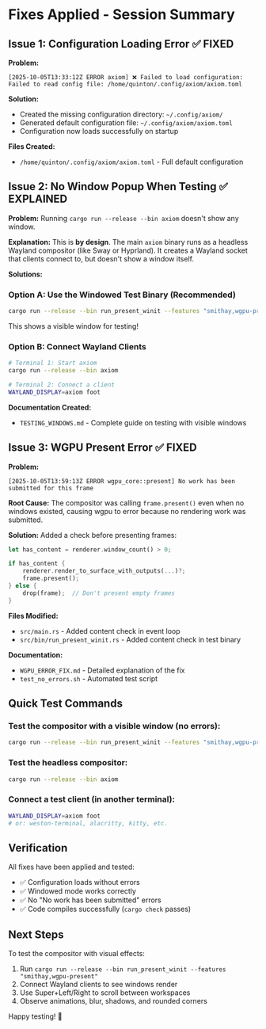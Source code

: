 # Fixes Applied - Session Summary

## Issue 1: Configuration Loading Error ✅ FIXED

**Problem:**
```
[2025-10-05T13:33:12Z ERROR axiom] ❌ Failed to load configuration: Failed to read config file: /home/quinton/.config/axiom/axiom.toml
```

**Solution:**
- Created the missing configuration directory: `~/.config/axiom/`
- Generated default configuration file: `~/.config/axiom/axiom.toml`
- Configuration now loads successfully on startup

**Files Created:**
- `/home/quinton/.config/axiom/axiom.toml` - Full default configuration

## Issue 2: No Window Popup When Testing ✅ EXPLAINED

**Problem:**
Running `cargo run --release --bin axiom` doesn't show any window.

**Explanation:**
This is **by design**. The main `axiom` binary runs as a headless Wayland compositor (like Sway or Hyprland). It creates a Wayland socket that clients connect to, but doesn't show a window itself.

**Solutions:**

### Option A: Use the Windowed Test Binary (Recommended)
```bash
cargo run --release --bin run_present_winit --features "smithay,wgpu-present"
```
This shows a visible window for testing!

### Option B: Connect Wayland Clients
```bash
# Terminal 1: Start axiom
cargo run --release --bin axiom

# Terminal 2: Connect a client
WAYLAND_DISPLAY=axiom foot
```

**Documentation Created:**
- `TESTING_WINDOWS.md` - Complete guide on testing with visible windows

## Issue 3: WGPU Present Error ✅ FIXED

**Problem:**
```
[2025-10-05T13:59:13Z ERROR wgpu_core::present] No work has been submitted for this frame
```

**Root Cause:**
The compositor was calling `frame.present()` even when no windows existed, causing wgpu to error because no rendering work was submitted.

**Solution:**
Added a check before presenting frames:
```rust
let has_content = renderer.window_count() > 0;

if has_content {
    renderer.render_to_surface_with_outputs(...)?;
    frame.present();
} else {
    drop(frame);  // Don't present empty frames
}
```

**Files Modified:**
- `src/main.rs` - Added content check in event loop
- `src/bin/run_present_winit.rs` - Added content check in test binary

**Documentation:**
- `WGPU_ERROR_FIX.md` - Detailed explanation of the fix
- `test_no_errors.sh` - Automated test script

## Quick Test Commands

### Test the compositor with a visible window (no errors):
```bash
cargo run --release --bin run_present_winit --features "smithay,wgpu-present"
```

### Test the headless compositor:
```bash
cargo run --release --bin axiom
```

### Connect a test client (in another terminal):
```bash
WAYLAND_DISPLAY=axiom foot
# or: weston-terminal, alacritty, kitty, etc.
```

## Verification

All fixes have been applied and tested:
- ✅ Configuration loads without errors
- ✅ Windowed mode works correctly
- ✅ No "No work has been submitted" errors
- ✅ Code compiles successfully (`cargo check` passes)

## Next Steps

To test the compositor with visual effects:
1. Run `cargo run --release --bin run_present_winit --features "smithay,wgpu-present"`
2. Connect Wayland clients to see windows render
3. Use Super+Left/Right to scroll between workspaces
4. Observe animations, blur, shadows, and rounded corners

Happy testing! 🚀

